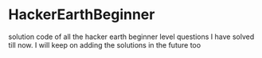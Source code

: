 # HackerEarthBeginner
solution code of all the hacker earth beginner level questions I have solved till now.
I will keep on adding the solutions in the future too
